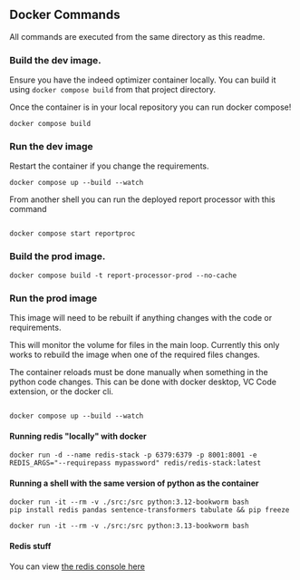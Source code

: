 

## Docker Commands

All commands are executed from the same directory as this readme.


### Build the dev image. 

Ensure you have the indeed optimizer container locally. You can build it using `docker compose build` from that project directory. 

Once the container is in your local repository you can run docker compose!

```shell
docker compose build 
```

### Run the dev image

Restart the container if you change the requirements. 

```shell
docker compose up --build --watch 
```
From another shell you can run the deployed report processor with this command
```shell

docker compose start reportproc
```

### Build the prod image. 

```shell
docker compose build -t report-processor-prod --no-cache
```


### Run the prod image

This image will need to be rebuilt if anything changes with the code or requirements.

This will monitor the volume for files in the main loop. 
Currently this only works to rebuild the image when one of the required files changes.

The container reloads must be done manually when something in the python code changes. 
This can be done with docker desktop, VC Code extension, or the docker cli.


```shell

docker compose up --build --watch
```
#### Running redis "locally" with docker

```shell
docker run -d --name redis-stack -p 6379:6379 -p 8001:8001 -e REDIS_ARGS="--requirepass mypassword" redis/redis-stack:latest
```

#### Running a shell with the same version of python as the container

```shell
docker run -it --rm -v ./src:/src python:3.12-bookworm bash
pip install redis pandas sentence-transformers tabulate && pip freeze

docker run -it --rm -v ./src:/src python:3.13-bookworm bash
```


#### Redis stuff

You can view [the redis console here](http://localhost:8002/redis-stack/browser)